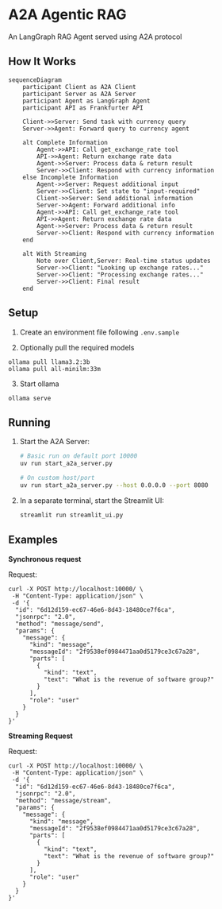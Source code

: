 # A2A Agentic RAG

An LangGraph RAG Agent served using A2A protocol

## How It Works

```mermaid
sequenceDiagram
    participant Client as A2A Client
    participant Server as A2A Server
    participant Agent as LangGraph Agent
    participant API as Frankfurter API

    Client->>Server: Send task with currency query
    Server->>Agent: Forward query to currency agent

    alt Complete Information
        Agent->>API: Call get_exchange_rate tool
        API->>Agent: Return exchange rate data
        Agent->>Server: Process data & return result
        Server->>Client: Respond with currency information
    else Incomplete Information
        Agent->>Server: Request additional input
        Server->>Client: Set state to "input-required"
        Client->>Server: Send additional information
        Server->>Agent: Forward additional info
        Agent->>API: Call get_exchange_rate tool
        API->>Agent: Return exchange rate data
        Agent->>Server: Process data & return result
        Server->>Client: Respond with currency information
    end

    alt With Streaming
        Note over Client,Server: Real-time status updates
        Server->>Client: "Looking up exchange rates..."
        Server->>Client: "Processing exchange rates..."
        Server->>Client: Final result
    end
```

## Setup

1. Create an environment file following `.env.sample`

2. Optionally pull the required models

```
ollama pull llama3.2:3b
ollama pull all-minilm:33m
```

3. Start ollama

```
ollama serve
```

## Running

1. Start the A2A Server:

   ```bash
   # Basic run on default port 10000
   uv run start_a2a_server.py

   # On custom host/port
   uv run start_a2a_server.py --host 0.0.0.0 --port 8080
   ```

2. In a separate terminal, start the Streamlit UI:

   ```bash
   streamlit run streamlit_ui.py
   ```

## Examples

**Synchronous request**

Request:

```
curl -X POST http://localhost:10000/ \
 -H "Content-Type: application/json" \
 -d '{
  "id": "6d12d159-ec67-46e6-8d43-18480ce7f6ca",
  "jsonrpc": "2.0",
  "method": "message/send",
  "params": {
    "message": {
      "kind": "message",
      "messageId": "2f9538ef0984471aa0d5179ce3c67a28",
      "parts": [
        {
          "kind": "text",
          "text": "What is the revenue of software group?"
        }
      ],
      "role": "user"
    }
  }
}'
```

**Streaming Request**

Request:

```
curl -X POST http://localhost:10000/ \
 -H "Content-Type: application/json" \
 -d '{
  "id": "6d12d159-ec67-46e6-8d43-18480ce7f6ca",
  "jsonrpc": "2.0",
  "method": "message/stream",
  "params": {
    "message": {
      "kind": "message",
      "messageId": "2f9538ef0984471aa0d5179ce3c67a28",
      "parts": [
        {
          "kind": "text",
          "text": "What is the revenue of software group?"
        }
      ],
      "role": "user"
    }
  }
}'
```
